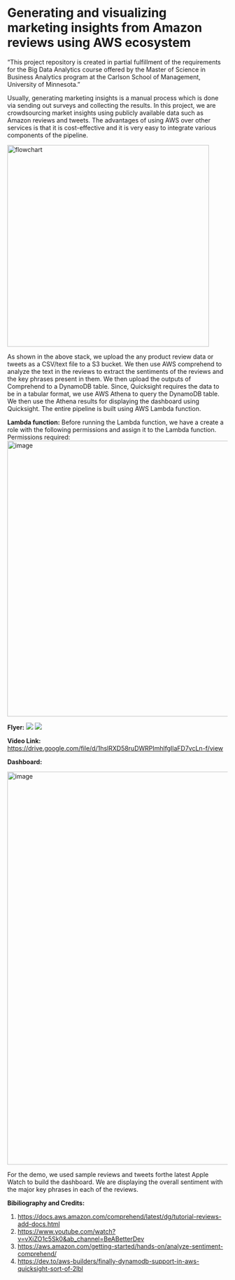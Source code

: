 # Generating and visualizing marketing insights from Amazon reviews using AWS ecosystem

“This project repository is created in partial fulfillment of the requirements for the Big Data Analytics course offered by the Master of Science in Business Analytics program at the Carlson School of Management, University of Minnesota.”

Usually, generating marketing insights is a manual process which is done via sending out surveys and collecting the results. In this project, we are crowdsourcing market insights using publicly available data such as Amazon reviews and tweets. The advantages of using AWS over other services is that it is cost-effective and it is very easy to integrate various components of the pipeline.

<img width="461" alt="flowchart" src="https://media.github.umn.edu/user/24686/files/cb6ebcf9-69d5-4ba5-b311-6107ba6908e9">

As shown in the above stack, we upload the any product review data or tweets as a CSV/text file to a S3 bucket. We then use AWS comprehend to analyze the text in the reviews to extract the sentiments of the reviews and the key phrases present in them. We then upload the outputs of Comprehend to a DynamoDB table. Since, Quicksight requires the data to be in a tabular format, we use AWS Athena to query the DynamoDB table. We then use the Athena results for displaying the dashboard using Quicksight. The entire pipeline is built using AWS Lambda function.

**Lambda function:**
Before running the Lambda function, we have a create a role with the following permissions and assign it to the Lambda function.
Permissions required:
<img width="630" alt="image" src="https://user-images.githubusercontent.com/40022088/206337079-d989b6c9-86d2-4602-89f3-d51ac3d69e97.png">


**Flyer:**
![](https://user-images.githubusercontent.com/40022088/206045627-40741113-1b48-416a-a6ea-9e9a398d2b16.png)
![](https://user-images.githubusercontent.com/40022088/206045642-9ef544e7-01af-4801-8bbb-432f3a428c20.png)


**Video Link:**
https://drive.google.com/file/d/1hslRXD58ruDWRPImhlfgIlaFD7vcLn-f/view

**Dashboard:**

<img width="898" alt="image" src="https://user-images.githubusercontent.com/40022088/206047348-91559a72-42a2-49cc-8097-f020bfbba4f0.png">

For the demo, we used sample reviews and tweets forthe latest Apple Watch to build the dashboard. We are displaying the overall sentiment with the major key phrases in each of the reviews.

**Bibiliography and Credits:**
1. https://docs.aws.amazon.com/comprehend/latest/dg/tutorial-reviews-add-docs.html
2. https://www.youtube.com/watch?v=vXiZO1c5Sk0&ab_channel=BeABetterDev
3. https://aws.amazon.com/getting-started/hands-on/analyze-sentiment-comprehend/
4. https://dev.to/aws-builders/finally-dynamodb-support-in-aws-quicksight-sort-of-2lbl

